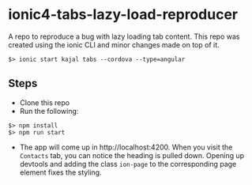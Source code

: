 # ionic4-tabs-lazy-load-reproducer
A repo to reproduce a bug with lazy loading tab content.  This repo was created using the ionic CLI and minor changes made on top of it.

```
$> ionic start kajal tabs --cordova --type=angular 
```

## Steps

* Clone this repo
* Run the following:

```
$> npm install
$> npm run start
```

* The app will come up in http://localhost:4200.  When you visit the ``Contacts`` tab, you can notice the heading is pulled down.  Opening up devtools and adding the class ``ion-page`` to the corresponding page element fixes the styling.


